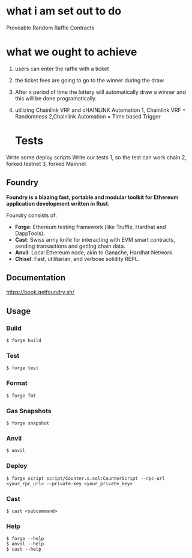# what i am set out to do
Proveable Random Raffle Contracts

# what we ought to achieve

1. users can enter the raffle with a ticket
2. the ticket fees are going to go to the winner during the draw
3. After x period of time the lottery will automatically draw a winner and this will be done programatically.
4. utilizing Chainlink VRF and cHAINLINK Automation 
    1, Chainlink VRF = Randomness
    2,Chainlink Automation = Time based Trigger

    # Tests
Write some deploy scripts
Write our tests
  1, so the test can work chain 
  2, forked testnet 
  3, forked Mainnet


































## Foundry

**Foundry is a blazing fast, portable and modular toolkit for Ethereum application development written in Rust.**

Foundry consists of:

-   **Forge**: Ethereum testing framework (like Truffle, Hardhat and DappTools).
-   **Cast**: Swiss army knife for interacting with EVM smart contracts, sending transactions and getting chain data.
-   **Anvil**: Local Ethereum node, akin to Ganache, Hardhat Network.
-   **Chisel**: Fast, utilitarian, and verbose solidity REPL.

## Documentation

https://book.getfoundry.sh/

## Usage

### Build

```shell
$ forge build
```

### Test

```shell
$ forge test
```

### Format

```shell
$ forge fmt
```

### Gas Snapshots

```shell
$ forge snapshot
```

### Anvil

```shell
$ anvil
```

### Deploy

```shell
$ forge script script/Counter.s.sol:CounterScript --rpc-url <your_rpc_url> --private-key <your_private_key>
```

### Cast

```shell
$ cast <subcommand>
```

### Help

```shell
$ forge --help
$ anvil --help
$ cast --help
```
